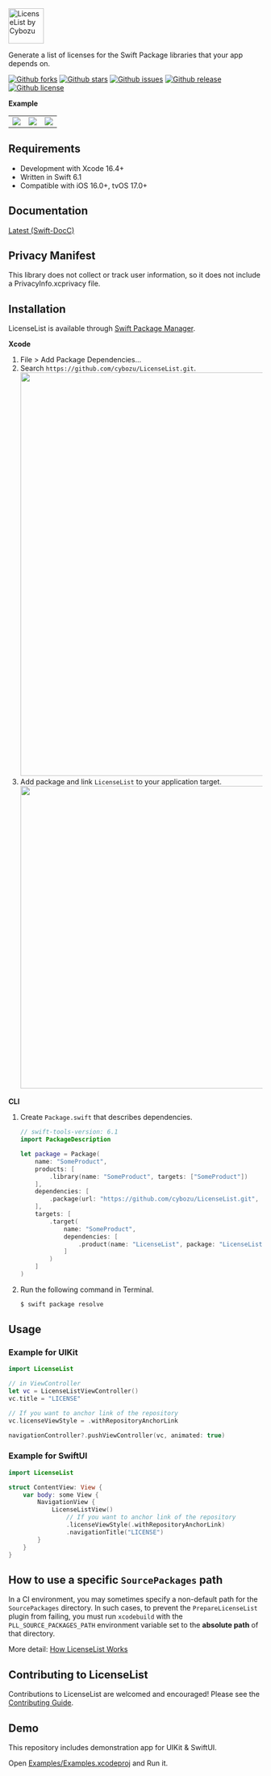 <picture>
  <source srcset="https://github.com/user-attachments/assets/9cc7e7bf-37f3-4998-8a29-055a26185db9" height="70" media="(prefers-color-scheme: dark)" alt="LicenseList by Cybozu">
  <img src="https://github.com/user-attachments/assets/286e07fb-3101-4fa2-90ad-8bb892e40c9a" height="70" alt="LicenseList by Cybozu">
</picture>

Generate a list of licenses for the Swift Package libraries that your app depends on.

[![Github forks](https://img.shields.io/github/forks/cybozu/LicenseList)](https://github.com/cybozu/LicenseList/network/members)
[![Github stars](https://img.shields.io/github/stars/cybozu/LicenseList)](https://github.com/cybozu/LicenseList/stargazers)
[![Github issues](https://img.shields.io/github/issues/cybozu/LicenseList)](https://github.com/cybozu/LicenseList/issues)
[![Github release](https://img.shields.io/github/v/release/cybozu/LicenseList)](https://github.com/cybozu/LicenseList/releases)
[![Github license](https://img.shields.io/github/license/cybozu/LicenseList)](https://github.com/cybozu/LicenseList/blob/main/LICENSE)

**Example**

<table>
  <tr>
    <td><img src="https://github.com/user-attachments/assets/49c4e9ac-dc59-484b-b3d7-ef35302b913d" /></td>
    <td><img src="https://github.com/user-attachments/assets/db35eb0b-8def-437b-90ac-960025b702f4" /></td>
    <td><img src="https://github.com/user-attachments/assets/50f463d3-8d3a-449b-8205-089ae7e141a0" /></td>
  </tr>
</table>

## Requirements

- Development with Xcode 16.4+
- Written in Swift 6.1
- Compatible with iOS 16.0+, tvOS 17.0+

## Documentation

[Latest (Swift-DocC)](https://cybozu.github.io/LicenseList/documentation/licenselist/)

## Privacy Manifest

This library does not collect or track user information, so it does not include a PrivacyInfo.xcprivacy file.

## Installation

LicenseList is available through [Swift Package Manager](https://github.com/apple/swift-package-manager/).

**Xcode**

1. File > Add Package Dependencies…
2. Search `https://github.com/cybozu/LicenseList.git`.  
   <img src="https://github.com/user-attachments/assets/4b27f2a4-2193-41d3-ba27-8be8c4293983" width="800px">
3. Add package and link `LicenseList` to your application target.  
   <img src="https://github.com/user-attachments/assets/bcf23bcb-ece9-413b-8304-7d52148486ac" width="600px">

**CLI**

1. Create `Package.swift` that describes dependencies.

   ```swift
   // swift-tools-version: 6.1
   import PackageDescription

   let package = Package(
       name: "SomeProduct",
       products: [
           .library(name: "SomeProduct", targets: ["SomeProduct"])
       ],
       dependencies: [
           .package(url: "https://github.com/cybozu/LicenseList.git", exact: "2.1.0")
       ],
       targets: [
           .target(
               name: "SomeProduct",
               dependencies: [
                   .product(name: "LicenseList", package: "LicenseList")
               ]
           )
       ]
   )
   ```

2. Run the following command in Terminal.
   ```sh
   $ swift package resolve
   ```

## Usage

### Example for UIKit

```swift
import LicenseList

// in ViewController
let vc = LicenseListViewController()
vc.title = "LICENSE"

// If you want to anchor link of the repository
vc.licenseViewStyle = .withRepositoryAnchorLink

navigationController?.pushViewController(vc, animated: true)
```

### Example for SwiftUI

```swift
import LicenseList

struct ContentView: View {
    var body: some View {
        NavigationView {
            LicenseListView()
                // If you want to anchor link of the repository
                .licenseViewStyle(.withRepositoryAnchorLink)
                .navigationTitle("LICENSE")
        }
    }
}
```

## How to use a specific `SourcePackages` path

In a CI environment, you may sometimes specify a non-default path for the `SourcePackages` directory.
In such cases, to prevent the `PrepareLicenseList` plugin from failing, you must run `xcodebuild` with the `PLL_SOURCE_PACKAGES_PATH` environment variable set to the **absolute path** of that directory.

More detail: [How LicenseList Works](https://cybozu.github.io/LicenseList/documentation/licenselist/howlicenselistworks)

## Contributing to LicenseList

Contributions to LicenseList are welcomed and encouraged! Please see the [Contributing Guide](/CONTRIBUTING.md).

## Demo

This repository includes demonstration app for UIKit & SwiftUI.

Open [Examples/Examples.xcodeproj](/Examples/Examples.xcodeproj) and Run it.

